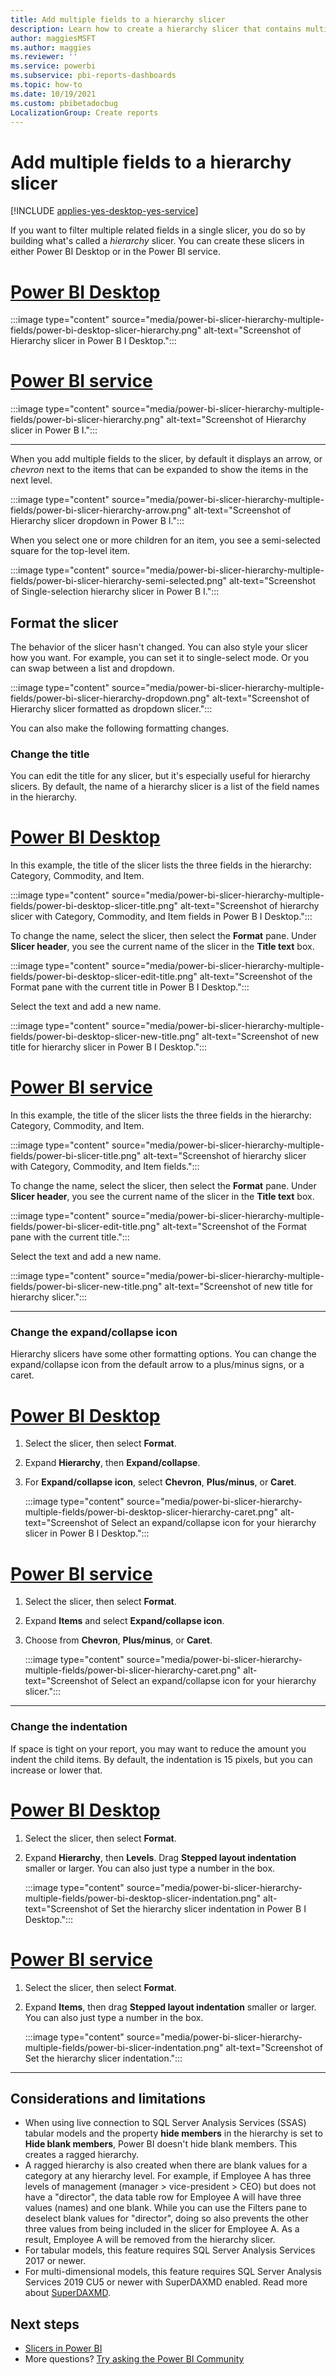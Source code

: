 ```yaml
---
title: Add multiple fields to a hierarchy slicer
description: Learn how to create a hierarchy slicer that contains multiple fields in a hierarchy.
author: maggiesMSFT
ms.author: maggies
ms.reviewer: ''
ms.service: powerbi
ms.subservice: pbi-reports-dashboards
ms.topic: how-to
ms.date: 10/19/2021
ms.custom: pbibetadocbug
LocalizationGroup: Create reports
---
```

# Add multiple fields to a hierarchy slicer

[!INCLUDE [applies-yes-desktop-yes-service](../includes/applies-yes-desktop-yes-service.md)]

If you want to filter multiple related fields in a single slicer, you do so by building what's called a *hierarchy* slicer. You can create these slicers in either Power BI Desktop or in the Power BI service.

# [Power BI Desktop](#tab/powerbi-desktop)
:::image type="content" source="media/power-bi-slicer-hierarchy-multiple-fields/power-bi-desktop-slicer-hierarchy.png" alt-text="Screenshot of Hierarchy slicer in Power B I Desktop.":::

# [Power BI service](#tab/powerbi-service)
:::image type="content" source="media/power-bi-slicer-hierarchy-multiple-fields/power-bi-slicer-hierarchy.png" alt-text="Screenshot of Hierarchy slicer in Power B I.":::

---

When you add multiple fields to the slicer, by default it displays an arrow, or *chevron* next to the items that can be expanded to show the items in the next level.

:::image type="content" source="media/power-bi-slicer-hierarchy-multiple-fields/power-bi-slicer-hierarchy-arrow.png" alt-text="Screenshot of Hierarchy slicer dropdown in Power B I.":::
 
 
When you select one or more children for an item, you see a semi-selected square for the top-level item.
 
:::image type="content" source="media/power-bi-slicer-hierarchy-multiple-fields/power-bi-slicer-hierarchy-semi-selected.png" alt-text="Screenshot of Single-selection hierarchy slicer in Power B I.":::

## Format the slicer

The behavior of the slicer hasn't changed. You can also style your slicer how you want. For example, you can set it to single-select mode. Or you can swap between a list and dropdown. 

:::image type="content" source="media/power-bi-slicer-hierarchy-multiple-fields/power-bi-slicer-hierarchy-dropdown.png" alt-text="Screenshot of Hierarchy slicer formatted as dropdown slicer.":::

You can also make the following formatting changes.

### Change the title

You can edit the title for any slicer, but it's especially useful for hierarchy slicers. By default, the name of a hierarchy slicer is a list of the field names in the hierarchy.

# [Power BI Desktop](#tab/powerbi-desktop)
In this example, the title of the slicer lists the three fields in the hierarchy: Category, Commodity, and Item.

:::image type="content" source="media/power-bi-slicer-hierarchy-multiple-fields/power-bi-desktop-slicer-title.png" alt-text="Screenshot of hierarchy slicer with Category, Commodity, and Item fields in Power B I Desktop.":::

To change the name, select the slicer, then select the **Format** pane. Under **Slicer header**, you see the current name of the slicer in the **Title text** box.

:::image type="content" source="media/power-bi-slicer-hierarchy-multiple-fields/power-bi-desktop-slicer-edit-title.png" alt-text="Screenshot of the Format pane with the current title in Power B I Desktop.":::

Select the text and add a new name.

:::image type="content" source="media/power-bi-slicer-hierarchy-multiple-fields/power-bi-desktop-slicer-new-title.png" alt-text="Screenshot of new title for hierarchy slicer in Power B I Desktop.":::
# [Power BI service](#tab/powerbi-service)
In this example, the title of the slicer lists the three fields in the hierarchy: Category, Commodity, and Item.

:::image type="content" source="media/power-bi-slicer-hierarchy-multiple-fields/power-bi-slicer-title.png" alt-text="Screenshot of hierarchy slicer with Category, Commodity, and Item fields.":::

To change the name, select the slicer, then select the **Format** pane. Under **Slicer header**, you see the current name of the slicer in the **Title text** box.

:::image type="content" source="media/power-bi-slicer-hierarchy-multiple-fields/power-bi-slicer-edit-title.png" alt-text="Screenshot of the Format pane with the current title.":::

Select the text and add a new name.

:::image type="content" source="media/power-bi-slicer-hierarchy-multiple-fields/power-bi-slicer-new-title.png" alt-text="Screenshot of new title for hierarchy slicer.":::

---

### Change the expand/collapse icon

Hierarchy slicers have some other formatting options. You can change the expand/collapse icon from the default arrow to a plus/minus signs, or a caret.

# [Power BI Desktop](#tab/powerbi-desktop)
1. Select the slicer, then select **Format**.
1. Expand **Hierarchy**, then **Expand/collapse**.
1. For  **Expand/collapse icon**, select **Chevron**, **Plus/minus**, or **Caret**.

    :::image type="content" source="media/power-bi-slicer-hierarchy-multiple-fields/power-bi-desktop-slicer-hierarchy-caret.png" alt-text="Screenshot of Select an expand/collapse icon for your hierarchy slicer in Power B I Desktop.":::

# [Power BI service](#tab/powerbi-service)
1. Select the slicer, then select **Format**.
1. Expand **Items** and select **Expand/collapse icon**.
1. Choose from **Chevron**, **Plus/minus**, or **Caret**.

    :::image type="content" source="media/power-bi-slicer-hierarchy-multiple-fields/power-bi-slicer-hierarchy-caret.png" alt-text="Screenshot of Select an expand/collapse icon for your hierarchy slicer.":::

---

### Change the indentation

If space is tight on your report, you may want to reduce the amount you indent the child items. By default, the indentation is 15 pixels, but you can increase or lower that. 

# [Power BI Desktop](#tab/powerbi-desktop)
1. Select the slicer, then select **Format**.
1. Expand **Hierarchy**, then **Levels**. Drag **Stepped layout indentation** smaller or larger. You can also just type a number in the box.

    :::image type="content" source="media/power-bi-slicer-hierarchy-multiple-fields/power-bi-desktop-slicer-indentation.png" alt-text="Screenshot of Set the hierarchy slicer indentation in Power B I Desktop.":::

# [Power BI service](#tab/powerbi-service)
1. Select the slicer, then select **Format**.
1. Expand **Items**, then drag **Stepped layout indentation** smaller or larger. You can also just type a number in the box.

    :::image type="content" source="media/power-bi-slicer-hierarchy-multiple-fields/power-bi-slicer-indentation.png" alt-text="Screenshot of Set the hierarchy slicer indentation.":::

---
    
## Considerations and limitations

- When using live connection to SQL Server Analysis Services (SSAS) tabular models and the property **hide members** in the hierarchy is set to **Hide blank members**, Power BI doesn't hide blank members.  This creates a ragged hierarchy.    
- A ragged hierarchy is also created when there are blank values for a category at any hierarchy level. For example, if Employee A has three levels of management (manager > vice-president > CEO) but does not have a "director", the data table row for Employee A will have three values (names) and one blank. While you can use the Filters pane to deselect blank values for "director", doing so also prevents the other three values from being included in the slicer for Employee A. As a result, Employee A will be removed from the hierarchy slicer.    
- For tabular models, this feature requires SQL Server Analysis Services 2017 or newer.    
- For multi-dimensional models, this feature requires SQL Server Analysis Services 2019 CU5 or newer with SuperDAXMD enabled. Read more about [SuperDAXMD](/analysis-services/multidimensional-models/dax-for-multidimensional-models#superdaxmd).

## Next steps

- [Slicers in Power BI](../visuals/power-bi-visualization-slicers.md)
- More questions? [Try asking the Power BI Community](https://community.powerbi.com/)

